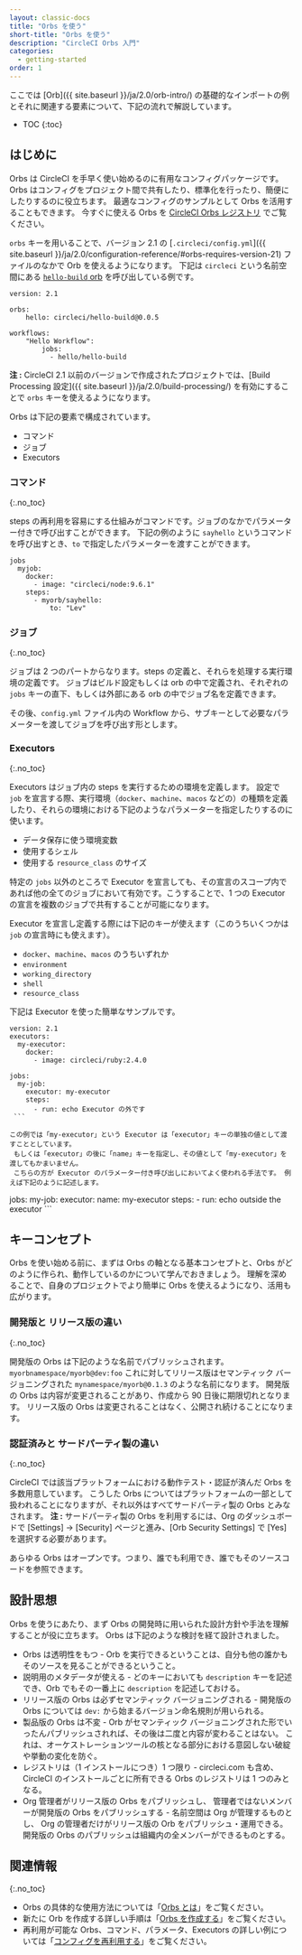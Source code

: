 ```yaml
---
layout: classic-docs
title: "Orbs を使う"
short-title: "Orbs を使う"
description: "CircleCI Orbs 入門"
categories:
  - getting-started
order: 1
---
```

ここでは [Orb]({{ site.baseurl }}/ja/2.0/orb-intro/) の基礎的なインポートの例とそれに関連する要素について、下記の流れで解説しています。

- TOC
{:toc}

## はじめに

Orbs は CircleCI を手早く使い始めるのに有用なコンフィグパッケージです。 Orbs はコンフィグをプロジェクト間で共有したり、標準化を行ったり、簡便にしたりするのに役立ちます。 最適なコンフィグのサンプルとして Orbs を活用することもできます。 今すぐに使える Orbs を [CircleCI Orbs レジストリ](https://circleci.com/orbs/registry/) でご覧ください。

`orbs` キーを用いることで、バージョン 2.1 の [`.circleci/config.yml`]({{ site.baseurl }}/ja/2.0/configuration-reference/#orbs-requires-version-21) ファイルのなかで Orb を使えるようになります。 下記は `circleci` という名前空間にある [`hello-build` orb](https://circleci.com/orbs/registry/orb/circleci/hello-build) を呼び出している例です。

    version: 2.1
    
    orbs:
        hello: circleci/hello-build@0.0.5
    
    workflows:
        "Hello Workflow":
            jobs:
              - hello/hello-build
    

**注 :** CircleCI 2.1 以前のバージョンで作成されたプロジェクトでは、[Build Processing 設定]({{ site.baseurl }}/ja/2.0/build-processing/) を有効にすることで `orbs` キーを使えるようになります。

Orbs は下記の要素で構成されています。

- コマンド
- ジョブ
- Executors 

### コマンド
{:.no_toc}

steps の再利用を容易にする仕組みがコマンドです。ジョブのなかでパラメーター付きで呼び出すことができます。 下記の例のように `sayhello` というコマンドを呼び出すとき、`to` で指定したパラメーターを渡すことができます。

    jobs
      myjob:
        docker:
          - image: "circleci/node:9.6.1"
        steps:
          - myorb/sayhello:
              to: "Lev"
    

### ジョブ
{:.no_toc}

ジョブは 2 つのパートからなります。steps の定義と、それらを処理する実行環境の定義です。 ジョブはビルド設定もしくは orb の中で定義され、それぞれの `jobs` キーの直下、もしくは外部にある orb の中でジョブ名を定義できます。

その後、`config.yml` ファイル内の Workflow から、サブキーとして必要なパラメーターを渡してジョブを呼び出す形とします。

### Executors
{:.no_toc}

Executors はジョブ内の steps を実行するための環境を定義します。 設定で `job` を宣言する際、実行環境（`docker`、`machine`、`macos` などの）の種類を定義したり、それらの環境における下記のようなパラメーターを指定したりするのに使います。

- データ保存に使う環境変数
- 使用するシェル
- 使用する `resource_class` のサイズ

特定の `jobs` 以外のところで Executor を宣言しても、その宣言のスコープ内であれば他の全てのジョブにおいて有効です。こうすることで、1 つの Executor の宣言を複数のジョブで共有することが可能になります。

Executor を宣言し定義する際には下記のキーが使えます（このうちいくつかは `job` の宣言時にも使えます）。

- `docker`、`machine`、`macos` のうちいずれか
- `environment`
- `working_directory`
- `shell`
- `resource_class`

下記は Executor を使った簡単なサンプルです。

    version: 2.1
    executors:
      my-executor:
        docker:
          - image: circleci/ruby:2.4.0
    
    jobs:
      my-job:
        executor: my-executor
        steps:
          - run: echo Executor の外です
     ```
    
    この例では「my-executor」という Executor は「executor」キーの単独の値として渡すこととしています。
     もしくは「executor」の後に「name」キーを指定し、その値として「my-executor」を渡してもかまいません。
     こちらの方が Executor のパラメーター付き呼び出しにおいてよく使われる手法です。 例えば下記のように記述します。
    
    

jobs: my-job: executor: name: my-executor steps: - run: echo outside the executor ```

## キーコンセプト

Orbs を使い始める前に、まずは Orbs の軸となる基本コンセプトと、Orbs がどのように作られ、動作しているのかについて学んでおきましょう。 理解を深めることで、自身のプロジェクトでより簡単に Orbs を使えるようになり、活用も広がります。

### 開発版と リリース版の違い
{:.no_toc}

開発版の Orbs は下記のような名前でパブリッシュされます。 ```myorbnamespace/myorb@dev:foo``` これに対してリリース版はセマンティック バージョニングされた `mynamespace/myorb@0.1.3` のような名前になります。 開発版の Orbs は内容が変更されることがあり、作成から 90 日後に期限切れとなります。 リリース版の Orbs は変更されることはなく、公開され続けることになります。

### 認証済みと サードパーティ製の違い
{:.no_toc}

CircleCI では該当プラットフォームにおける動作テスト・認証が済んだ Orbs を多数用意しています。 こうした Orbs についてはプラットフォームの一部として扱われることになりますが、それ以外はすべてサードパーティ製の Orbs とみなされます。 **注 :** サードパーティ製の Orbs を利用するには、Org のダッシュボードで [Settings] → [Security] ページと進み、[Orb Security Settings] で [Yes] を選択する必要があります。

<aside class="notice">
あらゆる Orbs はオープンです。つまり、誰でも利用でき、誰でもそのソースコードを参照できます。 
</aside>

## 設計思想

Orbs を使うにあたり、まず Orbs の開発時に用いられた設計方針や手法を理解することが役に立ちます。 Orbs は下記のような検討を経て設計されました。

- Orbs は透明性をもつ - Orb を実行できるということは、自分も他の誰かもそのソースを見ることができるということ。
- 説明用のメタデータが使える - どのキーにおいても ```description``` キーを記述でき、Orb でもその一番上に `description` を記述しておける。
- リリース版の Orbs は必ずセマンティック バージョニングされる - 開発版の Orbs については `dev:` から始まるバージョン命名規則が用いられる。
- 製品版の Orbs は不変 - Orb がセマンティック バージョニングされた形でいったんパブリッシュされれば、その後は二度と内容が変わることはない。 これは、オーケストレーションツールの核となる部分における意図しない破綻や挙動の変化を防ぐ。
- レジストリは（1 インストールにつき）1 つ限り - circleci.com も含め、CircleCI のインストールごとに所有できる Orbs のレジストリは 1 つのみとなる。
- Org 管理者がリリース版の Orbs をパブリッシュし、 管理者ではないメンバーが開発版の Orbs をパブリッシュする - 名前空間は Org が管理するものとし、 Org の管理者だけがリリース版の Orb をパブリッシュ・運用できる。 開発版の Orbs のパブリッシュは組織内の全メンバーができるものとする。

## 関連情報
{:.no_toc}

- Orbs の具体的な使用方法については「[Orbs とは]({{site.baseurl}}/ja/2.0/orb-intro/)」をご覧ください。
- 新たに Orb を作成する詳しい手順は「[Orbs を作成する]({{site.baseurl}}/ja/2.0/creating-orbs/)」をご覧ください。
- 再利用が可能な Orbs、コマンド、パラメータ、Executors の詳しい例については「[コンフィグを再利用する]({{site.baseurl}}/ja/2.0/reusing-config/)」をご覧ください。